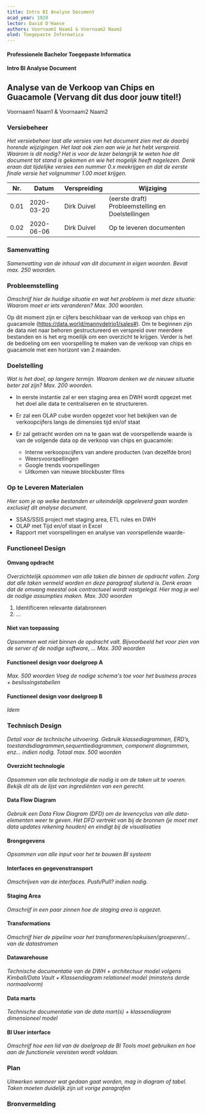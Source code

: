 ```yaml
---
title: Intro BI Analyse Document
acad_year: 1920
lector: David D'Haese
authors: Voornaam1 Naam1 & Voornaam2 Naam2
olod: Toegepaste Informatica
---
```


#### Professionele Bachelor Toegepaste Informatica

#### Intro BI Analyse Document

## Analyse van de Verkoop van Chips en Guacamole (Vervang dit dus door jouw titel!)

Voornaam1 Naam1 & Voornaam2 Naam2

### Versiebeheer

*Het versiebeheer laat alle versies van het document zien met de daarbij horende wijzigingen. Het laat ook zien aan wie je het hebt verspreid. Waarom is dit nodig? Het is voor de lezer belangrijk te weten hoe dit document tot stand is gekomen en wie het mogelijk heeft nagelezen. Denk eraan dat tijdelijke versies een nummer 0.x meekrijgen en dat de eerste finale versie het volgnummer 1.00 moet krijgen.*

| Nr.  | Datum      | Verspreiding | Wijziging                                         |
|------|------------|--------------|---------------------------------------------------|
| 0.01 | 2020-03-20 | Dirk Duivel  | (eerste draft) Probleemstelling en Doelstellingen |
| 0.02 | 2020-06-06 | Dirk Duivel  | Op te leveren documenten                          |

### Samenvatting

*Samenvatting van de inhoud van dit document in eigen woorden. Bevat max. 250 woorden.*

### Probleemstelling

*Omschrijf hier de huidige situatie en wat het probleem is met deze situatie: Waarom moet er iets veranderen? Max. 300 woorden.*

Op dit moment zijn er cijfers beschikbaar van de verkoop van chips en guacamole (https://data.world/mannydelrio1/sales#). Om te beginnen zijn de data niet naar behoren gestructureerd en verspreid over meerdere bestanden en is het erg moeilijk om een overzicht te krijgen. Verder is het de bedoeling om een voorspelling te maken van de verkoop van chips en guacamole met een horizont van 2 maanden.

### Doelstelling

*Wat is het doel, op langere termijn. Waarom denken we de nieuwe situatie beter zal zijn? Max. 200 woorden.*

- In eerste instantie zal er een staging area en DWH wordt opgezet met het doel alle data te centraliseren en te structureren.
- Er zal een OLAP cube worden opgezet voor het bekijken van de verkoopcijfers langs de dimensies tijd en/of staat
- Er zal getracht worden om na te gaan wat de voorspellende waarde is van de volgende data op de verkoop van chips en guacamole:

  - Interne verkoopscijfers van andere producten (van dezelfde bron)
  - Weersvoorspellingen
  - Google trends voorspellingen
  - Uitkomen van nieuwe blockbuster films

### Op te Leveren Materialen

*Hier som je op welke bestanden er uiteindelijk opgeleverd gaan worden exclusief dit analyse document.*

- SSAS/SSIS project met staging area, ETL rules en DWH
- OLAP met Tijd en/of staat in Excel
- Rapport met voorspellingen en analyse van voorspellende waarde- 

### Functioneel Design

#### Omvang opdracht

*Overzichtelijk opsommen van alle taken die binnen de opdracht vallen. Zorg dat alle taken vermeld worden en deze paragraaf sluitend is. Denk eraan dat de omvang meestal ook contractueel wordt vastgelegd. Hier mag je wel de nodige assumpties maken. Max. 300 woorden*

1. Identificeren relevante databronnen
2. &hellip;

#### Niet van toepassing

*Opsommen wat niet binnen de opdracht valt. Bijvoorbeeld het voor zien van de server of de nodige software, … Max. 300 woorden*

#### Functioneel design voor doelgroep A

*Max. 500 woorden Voeg de nodige schema's toe voor het business proces + beslissingstabellen*

#### Functioneel design voor doelgroep B

*Idem*

### Technisch Design

*Detail voor de technische uitvoering. Gebruik klassediagrammen, ERD’s, toestandsdiagrammen,sequentiediagrammen, component diagrammen, enz… indien nodig. Totaal max. 500 woorden*

#### Overzicht technologie

*Opsommen van alle technologie die nodig is om de taken uit te voeren. Bekijk dit als de lijst van ingrediënten van een gerecht.*

#### Data Flow Diagram

*Gebruik een Data Flow Diagram (DFD) om de levencyclus van alle data-elementen weer te geven. Het DFD vertrekt van bij de bronnen (je moet met data updates rekening houden) en eindigt bij de visualisaties*

#### Brongegevens

*Opsommen van alle input voor het te bouwen BI systeem*

#### Interfaces en gegevenstransport

*Omschrijven van de interfaces. Push/Pull?  indien nodig.*

#### Staging Area

*Omschrijf in een paar zinnen hoe de staging area is opgezet.*

#### Transformations

*Omschrijf hier de pipeline voor het transformeren/opkuisen/groeperen/... van de datastromen*

#### Datawarehouse

*Technische documentatie van de DWH + architectuur model volgens Kimball/Data Vault + Klassendiagram relationeel model (minstens derde normaalvorm)*

#### Data marts

*Technische documentatie van de data mart(s) + klassendiagram dimensioneel model*

#### BI User interface

*Omschrijf hoe een lid van de doelgroep de BI Tools moet gebruiken en hoe aan de functionele vereisten wordt voldaan.*

### Plan

*Uitwerken wanneer wat gedaan gaat worden, mag in diagram of tabel. Taken moeten duidelijk zijn uit vorige paragrafen*

### Bronvermelding
